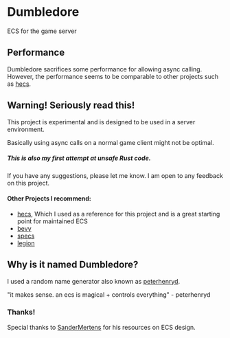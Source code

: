 # Dumbledore

ECS for the game server


## Performance
 Dumbledore sacrifices some performance for allowing async calling. However, the performance seems to be comparable to other projects such as [hecs].


## Warning! Seriously read this!

This project is experimental and is designed to be used in a server environment.

Basically using async calls on a normal game client might not be optimal.

##### This is also my first attempt at unsafe Rust code.
If you have any suggestions, please let me know. I am open to any feedback on this project.


#### Other Projects I recommend:
- [hecs], Which I used as a reference for this project and is a great
  starting point for maintained ECS
- [bevy]
- [specs]
- [legion]


[bevy]: https://github.com/bevyengine/bevy

[specs]: https://github.com/amethyst/specs

[legion]: https://github.com/TomGillen/legion

[hecs]: https://github.com/Ralith/hecs


## Why is it named Dumbledore?

I used a random name generator also known as [peterhenryd](https://github.com/peterhenryd).

"it makes sense. an ecs is magical + controls everything" - peterhenryd


### Thanks!

Special thanks to [SanderMertens](https://github.com/SanderMertens) for his resources on ECS design.
